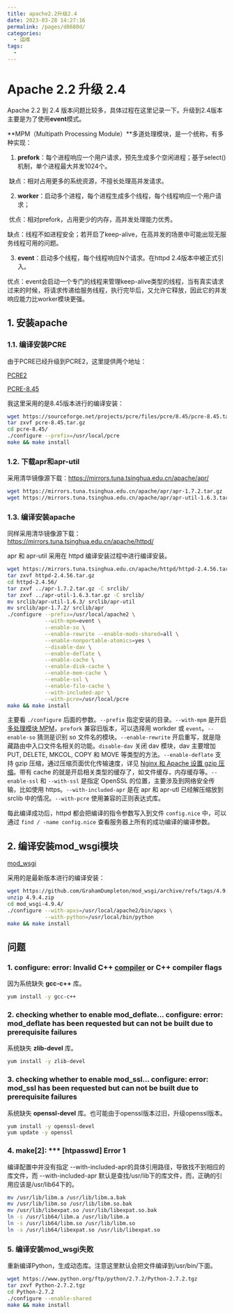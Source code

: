 ```yaml
---
title: apache2.2升级2.4
date: 2023-03-28 14:27:16
permalink: /pages/d8680d/
categories:
  - 运维
tags:
  - 
---
```

# Apache 2.2 升级 2.4

Apache 2.2 到 2.4 版本问题比较多，具体过程在这里记录一下。升级到2.4版本主要是为了使用**event**模式。

**MPM（Multipath Processing Module）**多道处理模块，是一个统称，有多种实现：

1. **prefork**：每个进程响应一个用户请求，预先生成多个空闲进程；基于select()机制，单个进程最大并发1024个。

​     缺点：相对占用更多的系统资源，不擅长处理高并发请求。

2. **worker**：启动多个进程，每个进程生成多个线程，每个线程响应一个用户请求；

​     优点：相对prefork，占用更少的内存，高并发处理能力优秀。

​     缺点：线程不如进程安全；若开启了keep-alive，在高并发的场景中可能出现无服务线程可用的问题。

3. **event**：启动多个线程，每个线程响应N个请求。在httpd 2.4版本中被正式引入。

​     优点：event会启动一个专门的线程来管理keep-alive类型的线程，当有真实请求过来的时候，将请求传递给服务线程，执行完毕后，又允许它释放，因此它的并发响应能力比worker模块更强。

## 1. 安装apache

### 1.1. 编译安装PCRE

由于PCRE已经升级到PCRE2，这里提供两个地址：

[PCRE2](https://github.com/PhilipHazel/pcre2/releases)

[PCRE-8.45](https://sourceforge.net/projects/pcre/files/pcre/8.45/)

我这里采用的是8.45版本进行的编译安装：

```bash
wget https://sourceforge.net/projects/pcre/files/pcre/8.45/pcre-8.45.tar.gz
tar zxvf pcre-8.45.tar.gz
cd pcre-8.45/
./configure --prefix=/usr/local/pcre
make && make install
```

### 1.2. 下载apr和apr-util

采用清华镜像源下载：https://mirrors.tuna.tsinghua.edu.cn/apache/apr/

```bash
wget https://mirrors.tuna.tsinghua.edu.cn/apache/apr/apr-1.7.2.tar.gz
wget https://mirrors.tuna.tsinghua.edu.cn/apache/apr/apr-util-1.6.3.tar.gz
```

### 1.3. 编译安装apache

同样采用清华镜像源下载：https://mirrors.tuna.tsinghua.edu.cn/apache/httpd/

apr 和 apr-util 采用在 httpd 编译安装过程中进行编译安装。

```bash
wget https://mirrors.tuna.tsinghua.edu.cn/apache/httpd/httpd-2.4.56.tar.gz
tar zxvf httpd-2.4.56.tar.gz
cd httpd-2.4.56/
tar zxvf ../apr-1.7.2.tar.gz -C srclib/
tar zxvf ../apr-util-1.6.3.tar.gz -C srclib/
mv srclib/apr-util-1.6.3/ srclib/apr-util
mv srclib/apr-1.7.2/ srclib/apr
./configure --prefix=/usr/local/apache2 \
            --with-mpm=event \
            --enable-so \
            --enable-rewrite --enable-mods-shared=all \
            --enable-nonportable-atomics=yes \
            --disable-dav \
            --enable-deflate \
            --enable-cache \
            --enable-disk-cache \
            --enable-mem-cache \
            --enable-ssl \
            --enable-file-cache \
            --with-included-apr \
            --with-pcre=/usr/local/pcre
make && make install
```

主要看 `./configure` 后面的参数。`--prefix` 指定安装的目录。`--with-mpm` 是开启[多处理模块 MPM](http://httpd.apache.org/docs/current/mpm.html)，`prefork` 兼容旧版本，可以选择用 workder 或 `event`。`--enable-so` 猜测是识别 so 文件名的模块。`--enable-rewrite` 开启重写，就是隐藏路由中入口文件名相关的功能。`disable-dav` 关闭 dav 模块，dav 主要增加 PUT, DELETE, MKCOL, COPY 和 MOVE 等类型的方法。`--enable-deflate` 支持 gzip 压缩，通过压缩页面优化传输速度，详见 [Nginx 和 Apache 设置 gzip 压缩](https://www.seasidecrab.com/server/561.html)。带有 cache 的就是开启相关类型的缓存了，如文件缓存，内存缓存等。`--enable-ssl` 和 `--with-ssl` 是指定 OpenSSL 的位置，主要涉及到网络安全传输，比如使用 https。`--with-included-apr` 是在 apr 和 apr-utl 已经解压缩放到 srclib 中的情况。`--with-pcre` 使用兼容的正则表达式库。

每此编译成功后，httpd 都会把编译的指令参数写入到文件 `config.nice` 中，可以通过 `find / -name config.nice` 查看服务器上所有的成功编译的编译参数。

## 2. 编译安装mod_wsgi模块

[mod_wsgi](https://github.com/GrahamDumpleton/mod_wsgi/releases/)

采用的是最新版本进行的编译安装：

```bash
wget https://github.com/GrahamDumpleton/mod_wsgi/archive/refs/tags/4.9.4.zip
unzip 4.9.4.zip
cd mod_wsgi-4.9.4/
./configure --with-apxs=/usr/local/apache2/bin/apxs \
			--with-python=/usr/local/bin/python
make && make install
```

## 问题

### 1. configure: error: Invalid C++ [compiler](https://so.csdn.net/so/search?q=compiler&spm=1001.2101.3001.7020) or C++ compiler flags

因为系统缺失 **gcc-c++** 库。

```bash
yum install -y gcc-c++
```

### 2. checking whether to enable mod_deflate... configure: error: mod_deflate has been requested but can not be built due to prerequisite failures

系统缺失 **zlib-devel** 库。

```bash
yum install -y zlib-devel
```

### 3. checking whether to enable mod_ssl... configure: error: mod_ssl has been requested but can not be built due to prerequisite failures

系统缺失 **openssl-devel** 库。也可能由于openssl版本过旧，升级openssl版本。

```bash
yum install -y openssl-devel
yum update -y openssl
```

### 4. make[2]: \**\* [htpasswd] Error 1

编译配置中并没有指定 --with-included-apr的具体引用路径，导致找不到相应的库文件，而 --with-included-apr 默认是查找/usr/lib下的库文件，而，正确的引用应该是/usr/lib64下的。

```bash
mv /usr/lib/libm.a /usr/lib/libm.a.bak
mv /usr/lib/libm.so /usr/lib/libm.so.bak
mv /usr/lib/libexpat.so /usr/lib/libexpat.so.bak
ln -s /usr/lib64/libm.a /usr/lib/libm.a
ln -s /usr/lib64/libm.so /usr/lib/libm.so
ln -s /usr/lib64/libexpat.so /usr/lib/libexpat.so
```

### 5. 编译安装mod_wsgi失败

重新编译Python，生成动态库。注意这里默认会把文件编译到/usr/bin/下面。

```bash
wget https://www.python.org/ftp/python/2.7.2/Python-2.7.2.tgz
tar zxvf Python-2.7.2.tgz
cd Python-2.7.2
./configure --enable-shared
make && make install
```

